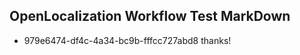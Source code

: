 ## OpenLocalization Workflow Test MarkDown
* 979e6474-df4c-4a34-bc9b-fffcc727abd8 thanks!

<!--HONumber=Jul16_HO3-->


